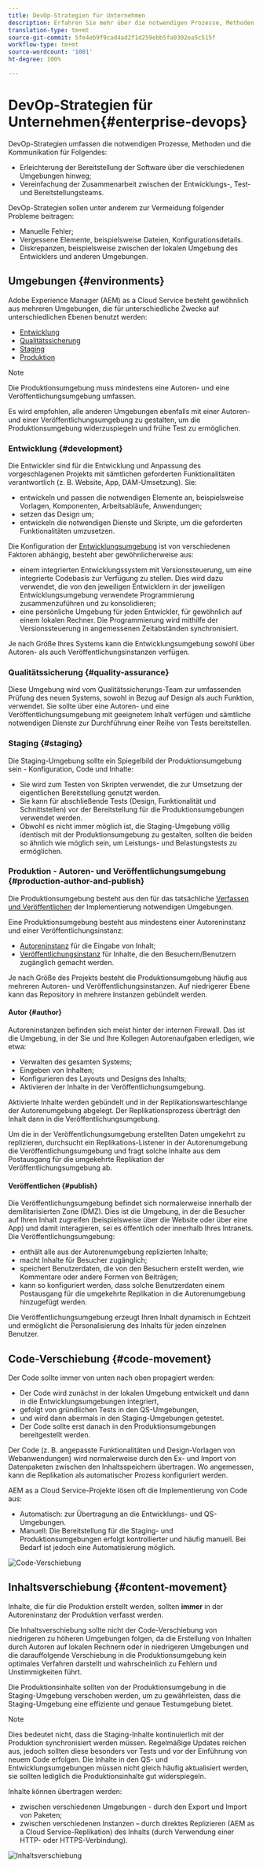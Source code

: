 ```yaml
---
title: DevOp-Strategien für Unternehmen
description: Erfahren Sie mehr über die notwendigen Prozesse, Methoden und die Kommunikation, die zur Erleichterung von Entwicklung und Zusammenarbeit nötig sind.
translation-type: tm+mt
source-git-commit: 5fe4eb9f9cad4ad2f1d259ebb5fa0302ea5c515f
workflow-type: tm+mt
source-wordcount: '1001'
ht-degree: 100%

---
```



# DevOp-Strategien für Unternehmen{#enterprise-devops}

DevOp-Strategien umfassen die notwendigen Prozesse, Methoden und die Kommunikation für Folgendes:

* Erleichterung der Bereitstellung der Software über die verschiedenen Umgebungen hinweg;
* Vereinfachung der Zusammenarbeit zwischen der Entwicklungs-, Test- und Bereitstellungsteams.

DevOp-Strategien sollen unter anderem zur Vermeidung folgender Probleme beitragen:

* Manuelle Fehler;
* Vergessene Elemente, beispielsweise Dateien, Konfigurationsdetails.
* Diskrepanzen, beispielsweise zwischen der lokalen Umgebung des Entwicklers und anderen Umgebungen.

## Umgebungen {#environments}

Adobe Experience Manager (AEM) as a Cloud Service besteht gewöhnlich aus mehreren Umgebungen, die für unterschiedliche Zwecke auf unterschiedlichen Ebenen benutzt werden:

* [Entwicklung](#development)
* [Qualitätssicherung](#quality-assurance)
* [Staging  ](#staging)
* [Produktion](#production-author-and-publish)

>[!NOTE]
>
>Die Produktionsumgebung muss mindestens eine Autoren- und eine Veröffentlichungsumgebung umfassen.
>
>Es wird empfohlen, alle anderen Umgebungen ebenfalls mit einer Autoren- und einer Veröffentlichungsumgebung zu gestalten, um die Produktionsumgebung widerzuspiegeln und frühe Test zu ermöglichen.

### Entwicklung {#development}

Die Entwickler sind für die Entwicklung und Anpassung des vorgeschlagenen Projekts mit sämtlichen geforderten Funktionalitäten verantwortlich (z. B. Website, App, DAM-Umsetzung). Sie:

* entwickeln und passen die notwendigen Elemente an, beispielsweise Vorlagen, Komponenten, Arbeitsabläufe, Anwendungen;
* setzen das Design um;
* entwickeln die notwendigen Dienste und Skripte, um die geforderten Funktionalitäten umzusetzen.

Die Konfiguration der [Entwicklungsumgebung](/help/implementing/developing/introduction/development-guidelines.md) ist von verschiedenen Faktoren abhängig, besteht aber gewöhnlicherweise aus:

* einem integrierten Entwicklungssystem mit Versionssteuerung, um eine integrierte Codebasis zur Verfügung zu stellen. Dies wird dazu verwendet, die von den jeweiligen Entwicklern in der jeweiligen Entwicklungsumgebung verwendete Programmierung zusammenzuführen und zu konsolidieren;
* eine persönliche Umgebung für jeden Entwickler, für gewöhnlich auf einem lokalen Rechner. Die Programmierung wird mithilfe der Versionssteuerung in angemessenen Zeitabständen synchronisiert.

Je nach Größe Ihres Systems kann die Entwicklungsumgebung sowohl über Autoren- als auch Veröffentlichungsinstanzen verfügen.

### Qualitätssicherung {#quality-assurance}

Diese Umgebung wird vom Qualitätssicherungs-Team zur umfassenden Prüfung des neuen Systems, sowohl in Bezug auf Design als auch Funktion, verwendet. Sie sollte über eine Autoren- und eine Veröffentlichungsumgebung mit geeignetem Inhalt verfügen und sämtliche notwendigen Dienste zur Durchführung einer Reihe von Tests bereitstellen.

### Staging   {#staging}

Die Staging-Umgebung sollte ein Spiegelbild der Produktionsumgebung sein - Konfiguration, Code und Inhalte:

* Sie wird zum Testen von Skripten verwendet, die zur Umsetzung der eigentlichen Bereitstellung genutzt werden.
* Sie kann für abschließende Tests (Design, Funktionalität und Schnittstellen) vor der Bereitstellung für die Produktionsumgebungen verwendet werden.
* Obwohl es nicht immer möglich ist, die Staging-Umgebung völlig identisch mit der Produktionsumgebung zu gestalten, sollten die beiden so ähnlich wie möglich sein, um Leistungs- und Belastungstests zu ermöglichen.

### Produktion - Autoren- und Veröffentlichungsumgebung   {#production-author-and-publish}

Die Produktionsumgebung besteht aus den für das tatsächliche [Verfassen und Veröffentlichen](/help/sites-cloud/authoring/getting-started/concepts.md) der Implementierung notwendigen Umgebungen.

Eine Produktionsumgebung besteht aus mindestens einer Autoreninstanz und einer Veröffentlichungsinstanz:

* [Autoreninstanz](#author) für die Eingabe von Inhalt;
* [Veröffentlichungsinstanz](#publish) für Inhalte, die den Besuchern/Benutzern zugänglich gemacht werden.

Je nach Größe des Projekts besteht die Produktionsumgebung häufig aus mehreren Autoren- und Veröffentlichungsinstanzen. Auf niedrigerer Ebene kann das Repository in mehrere Instanzen gebündelt werden.

#### Autor {#author}

Autoreninstanzen befinden sich meist hinter der internen Firewall. Das ist die Umgebung, in der Sie und Ihre Kollegen Autorenaufgaben erledigen, wie etwa:

* Verwalten des gesamten Systems;
* Eingeben von Inhalten;
* Konfigurieren des Layouts und Designs des Inhalts;
* Aktivieren der Inhalte in der Veröffentlichungsumgebung.

Aktivierte Inhalte werden gebündelt und in der Replikationswarteschlange der Autorenumgebung abgelegt. Der Replikationsprozess überträgt den Inhalt dann in die Veröffentlichungsumgebung.

Um die in der Veröffentlichungsumgebung erstellten Daten umgekehrt zu replizieren, durchsucht ein Replikations-Listener in der Autorenumgebung die Veröffentlichungsumgebung und fragt solche Inhalte aus dem Postausgang für die umgekehrte Replikation der Veröffentlichungsumgebung ab.

#### Veröffentlichen   {#publish}

Die Veröffentlichungsumgebung befindet sich normalerweise innerhalb der demilitarisierten Zone (DMZ). Dies ist die Umgebung, in der die Besucher auf Ihren Inhalt zugreifen (beispielsweise über die Website oder über eine App) und damit interagieren, sei es öffentlich oder innerhalb Ihres Intranets. Die Veröffentlichungsumgebung:

* enthält alle aus der Autorenumgebung replizierten Inhalte;
* macht Inhalte für Besucher zugänglich;
* speichert Benutzerdaten, die von den Besuchern erstellt werden, wie Kommentare oder andere Formen von Beiträgen;
* kann so konfiguriert werden, dass solche Benutzerdaten einem Postausgang für die umgekehrte Replikation in die Autorenumgebung hinzugefügt werden.

Die Veröffentlichungsumgebung erzeugt Ihren Inhalt dynamisch in Echtzeit und ermöglicht die Personalisierung des Inhalts für jeden einzelnen Benutzer.

## Code-Verschiebung   {#code-movement}

Der Code sollte immer von unten nach oben propagiert werden:

* Der Code wird zunächst in der lokalen Umgebung entwickelt und dann in die Entwicklungsumgebungen integriert,
* gefolgt von gründlichen Tests in den QS-Umgebungen,
* und wird dann abermals in den Staging-Umgebungen getestet.
* Der Code sollte erst danach in den Produktionsumgebungen bereitgestellt werden.

Der Code (z. B. angepasste Funktionalitäten und Design-Vorlagen von Webanwendungen) wird normalerweise durch den Ex- und Import von Datenpaketen zwischen den Inhaltsspeichern übertragen. Wo angemessen, kann die Replikation als automatischer Prozess konfiguriert werden.

AEM as a Cloud Service-Projekte lösen oft die Implementierung von Code aus:

* Automatisch: zur Übertragung an die Entwicklungs- und QS-Umgebungen.
* Manuell: Die Bereitstellung für die Staging- und Produktionsumgebungen erfolgt kontrollierter und häufig manuell. Bei Bedarf ist jedoch eine Automatisierung möglich.

![Code-Verschiebung](assets/code-movement.png)

## Inhaltsverschiebung {#content-movement}

Inhalte, die für die Produktion erstellt werden, sollten **immer** in der Autoreninstanz der Produktion verfasst werden.

Die Inhaltsverschiebung sollte nicht der Code-Verschiebung von niedrigeren zu höheren Umgebungen folgen, da die Erstellung von Inhalten durch Autoren auf lokalen Rechnern oder in niedrigeren Umgebungen und die darauffolgende Verschiebung in die Produktionsumgebung kein optimales Verfahren darstellt und wahrscheinlich zu Fehlern und Unstimmigkeiten führt.

Die Produktionsinhalte sollten von der Produktionsumgebung in die Staging-Umgebung verschoben werden, um zu gewährleisten, dass die Staging-Umgebung eine effiziente und genaue Testumgebung bietet.

>[!NOTE]
>
>Dies bedeutet nicht, dass die Staging-Inhalte kontinuierlich mit der Produktion synchronisiert werden müssen. Regelmäßige Updates reichen aus, jedoch sollten diese besonders vor Tests und vor der Einführung von neuem Code erfolgen. Die Inhalte in den QS- und Entwicklungsumgebungen müssen nicht gleich häufig aktualisiert werden, sie sollten lediglich die Produktionsinhalte gut widerspiegeln.

Inhalte können übertragen werden:

* zwischen verschiedenen Umgebungen - durch den Export und Import von Paketen;
* zwischen verschiedenen Instanzen – durch direktes Replizieren (AEM as a Cloud Service-Replikation) des Inhalts (durch Verwendung einer HTTP- oder HTTPS-Verbindung).

![Inhaltsverschiebung](assets/content-movement.png)